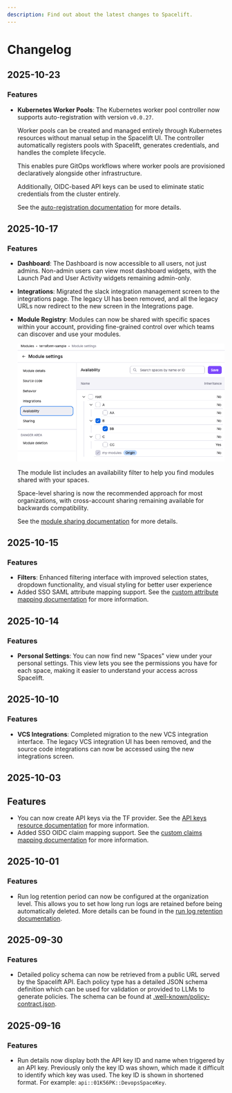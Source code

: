 ```yaml
---
description: Find out about the latest changes to Spacelift.
---
```


# Changelog

## 2025-10-23

### Features

- **Kubernetes Worker Pools**: The Kubernetes worker pool controller now supports auto-registration with version `v0.0.27`.

    Worker pools can be created and managed entirely through Kubernetes resources without manual setup in the Spacelift UI.
    The controller automatically registers pools with Spacelift, generates credentials, and handles the complete lifecycle.

    This enables pure GitOps workflows where worker pools are provisioned declaratively alongside other infrastructure.

    Additionally, OIDC-based API keys can be used to eliminate static credentials from the cluster entirely.

    See the [auto-registration documentation](../concepts/worker-pools/kubernetes-workers.md#auto-registration) for more details.

## 2025-10-17

### Features

- **Dashboard**: The Dashboard is now accessible to all users, not just admins. Non-admin users can view most dashboard widgets, with the Launch Pad and User Activity widgets remaining admin-only.
- **Integrations**: Migrated the slack integration management screen to the integrations page. The legacy UI has been removed, and all the legacy URLs now redirect to the new screen in the Integrations page.

- **Module Registry**: Modules can now be shared with specific spaces within your account, providing fine-grained control over which teams can discover and use your modules.

    ![](../assets/screenshots/terraform/modules/module_sharing.png)

    The module list includes an availability filter to help you find modules shared with your spaces.

    Space-level sharing is now the recommended approach for most organizations, with cross-account sharing remaining available for backwards compatibility.

    See the [module sharing documentation](../vendors/terraform/module-registry.md#sharing-modules) for more details.

## 2025-10-15

### Features

- **Filters**: Enhanced filtering interface with improved selection states, dropdown functionality, and visual styling for better user experience
- Added SSO SAML attribute mapping support. See the [custom attribute mapping documentation](../integrations/single-sign-on/README.md#custom-attribute-mapping-for-teams) for more information.

## 2025-10-14

### Features

- **Personal Settings**: You can now find new "Spaces" view under your personal settings. This view lets you see the permissions you have for each space, making it easier to understand your access across Spacelift.

## 2025-10-10

### Features

- **VCS Integrations**: Completed migration to the new VCS integration interface. The legacy VCS integration UI has been removed, and the source code integrations can now be accessed using the new integrations screen.

## 2025-10-03

## Features

- You can now create API keys via the TF provider. See the [API keys resource documentation](https://search.opentofu.org/provider/spacelift-io/spacelift/latest/docs/resources/api_key) for more information.
- Added SSO OIDC claim mapping support. See the [custom claims mapping documentation](../integrations/cloud-providers/oidc/README.md#configuring-custom-claims-mapping) for more information.

## 2025-10-01

### Features

- Run log retention period can now be configured at the organization level. This allows you to set how long run logs are retained before being automatically deleted. More details can be found in the [run log retention documentation](../../concepts/run#logs-retention).

## 2025-09-30

### Features

- Detailed policy schema can now be retrieved from a public URL served by the Spacelift API. Each policy type has a detailed JSON schema definition which can be used for validation or provided to LLMs to generate policies. The schema can be found at [.well-known/policy-contract.json](https://app.spacelift.io/.well-known/policy-contract.json).

## 2025-09-16

### Features

- Run details now display both the API key ID and name when triggered by an API key. Previously only the key ID was shown, which made it difficult to identify which key was used. The key ID is shown in shortened format. For example: `api::01K56PK::DevopsSpaceKey`.
